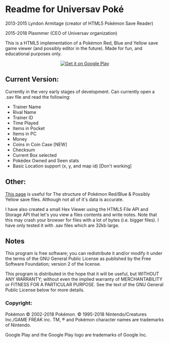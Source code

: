 # Readme for Universav Pok&#233; #

2013-2015 Lyndon Armitage (creator of HTML5 Pokémon Save Reader)

2015-2018 Plasmmer (CEO of Universav organization)

This is a HTML5 implementation of a Pok&#233;mon Red, Blue and Yellow save game viewer (and possibly editor in the future).
Made for fun, and educational purposes only.

<p align="center"><a href='https://play.google.com/store/apps/details?id=com.plasmmer.pokeuniversav&pcampaignid=MKT-Other-global-all-co-prtnr-py-PartBadge-Mar2515-1'><img alt='Get it on Google Play' src='https://play.google.com/intl/pt_BR/badges/images/generic/en_badge_web_generic.png'/></a></p>

## Current Version: ##

Currently in the very early stages of development.
Can currently open a .sav file and read the following:
* Trainer Name
* Rival Name
* Trainer ID
* Time Played
* Items in Pocket
* Items in PC
* Money
* Coins in Coin Case [NEW]
* Checksum
* Current Box selected
* Pok&#233;dex Owned and Seen stats
* Basic Location support (x, y, and map id) [Don't working]

## Other: ##

[This page](http://bulbapedia.bulbagarden.net/wiki/Save_data_structure_in_Generation_I) is useful for The structure of Pok&#233;mon Red/Blue & Possibly Yellow save files. Although not all of it's data is accurate.

I have also created a small Hex Viewer using the HTML5 File API and Storage API that let's you view a files contents and write notes.
Note that this may crash your browser for files with a lot of bytes (i.e. bigger files). I have only tested it with .sav files which are 32kb large.

## Notes ##
This program is free software; you can redistribute it and/or modify it under the terms of the GNU General Public License as published by the Free Software Foundation; version 2 of the license.

This program is distributed in the hope that it will be useful, but WITHOUT ANY WARRANTY; without even the implied warranty of MERCHANTABILITY or FITNESS FOR A PARTICULAR PURPOSE. See the text of the GNU General Public License below for more details.

### Copyright: ###

Pok&#233;mon © 2002-2018 Pok&#233;mon. © 1995-2018 Nintendo/Creatures Inc./GAME FREAK inc. TM, ® and Pok&#233;mon character names are trademarks of Nintendo.

Google Play and the Google Play logo are trademarks of Google Inc.
